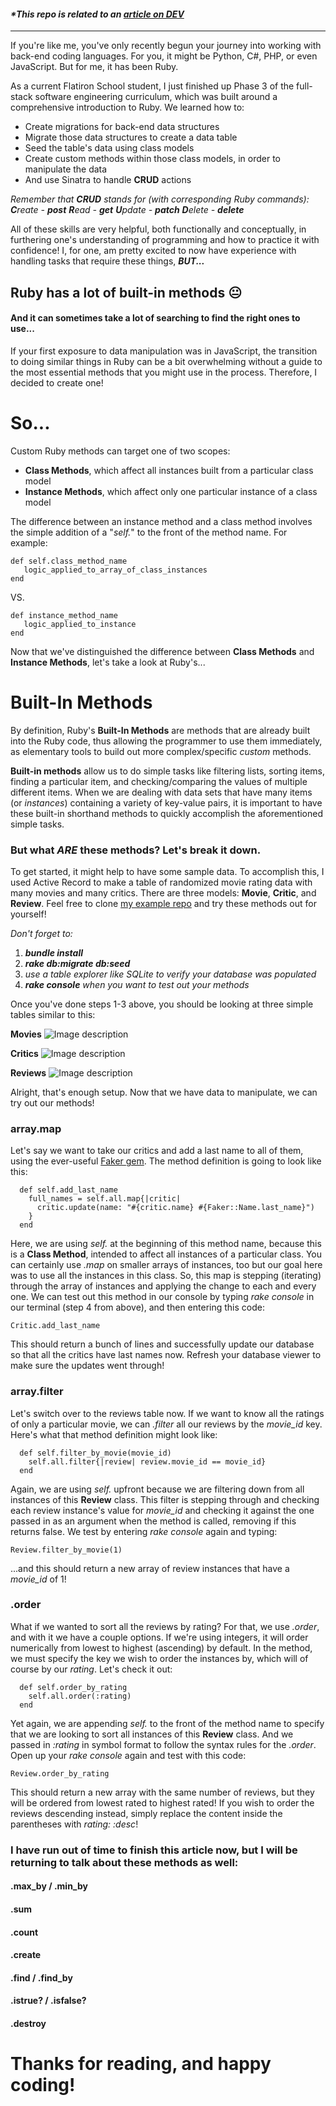 #### _*This repo is related to an [article on DEV](https://dev.to/micdavis93/beginners-guide-to-ruby-methods-6h7/edit)_

<hr>

If you're like me, you've only recently begun your journey into working with back-end coding languages. For you, it might be Python, C#, PHP, or even JavaScript. But for me, it has been Ruby. 

As a current Flatiron School student, I just finished up Phase 3 of the full-stack software engineering curriculum, which was built around a comprehensive introduction to Ruby. We learned how to:

- Create migrations for back-end data structures
- Migrate those data structures to create a data table
- Seed the table's data using class models
- Create custom methods within those class models, in order to manipulate the data
- And use Sinatra to handle **CRUD** actions

_Remember that **CRUD** stands for (with corresponding Ruby commands):
**C**reate - **post**
**R**ead - **get**
**U**pdate - **patch**
**D**elete - **delete**_

All of these skills are very helpful, both functionally and conceptually, in furthering one's understanding of programming and how to practice it with confidence! I, for one, am pretty excited to now have experience with handling tasks that require these things, **_BUT..._**

## Ruby has a lot of built-in methods 😐
#### And it can sometimes take a lot of searching to find the right ones to use...

If your first exposure to data manipulation was in JavaScript, the transition to doing similar things in Ruby can be a bit overwhelming without a guide to the most essential methods that you might use in the process. Therefore, I decided to create one!

# So...

Custom Ruby methods can target one of two scopes:

- **Class Methods**, which affect all instances built from a particular class model
- **Instance Methods**, which affect only one particular instance of a class model

The difference between an instance method and a class method involves the simple addition of a "_self._" to the front of the method name. For example:

```
def self.class_method_name
   logic_applied_to_array_of_class_instances
end
```
VS.
```
def instance_method_name
   logic_applied_to_instance
end
```

Now that we've distinguished the difference between **Class Methods** and **Instance Methods**, let's take a look at Ruby's...

# Built-In Methods

By definition, Ruby's **Built-In Methods** are methods that are already built into the Ruby code, thus allowing the programmer to use them immediately, as elementary tools to build out more complex/specific _custom_ methods.

**Built-in methods** allow us to do simple tasks like filtering lists, sorting items, finding a particular item, and checking/comparing the values of multiple different items. When we are dealing with data sets that have many items (or _instances_) containing a variety of key-value pairs, it is important to have these built-in shorthand methods to quickly accomplish the aforementioned simple tasks.

### But what _ARE_ these methods? Let's break it down.

To get started, it might help to have some sample data. To accomplish this, I used Active Record to make a table of randomized movie rating data with many movies and many critics. There are three models: **Movie**, **Critic**, and **Review**. Feel free to clone [my example repo](url) and try these methods out for yourself!

_Don't forget to:_
1. _**bundle install**_
2. _**rake db:migrate db:seed**_
3. _use a table explorer like SQLite to verify your database was populated_
4. _**rake console** when you want to test out your methods_

Once you've done steps 1-3 above, you should be looking at three simple tables similar to this:

**Movies**
![Image description](https://dev-to-uploads.s3.amazonaws.com/uploads/articles/r19oqno6uz1zrvfu3bqe.png)

**Critics**
![Image description](https://dev-to-uploads.s3.amazonaws.com/uploads/articles/2a61xin29v3srygqpx48.png)

**Reviews**
![Image description](https://dev-to-uploads.s3.amazonaws.com/uploads/articles/qr5ucxo9ui7dsfgu75of.png)

Alright, that's enough setup. Now that we have data to manipulate, we can try out our methods!

### array.map
Let's say we want to take our critics and add a last name to all of them, using the ever-useful [Faker gem](https://github.com/faker-ruby/faker). The method definition is going to look like this:
```
  def self.add_last_name
    full_names = self.all.map{|critic|
      critic.update(name: "#{critic.name} #{Faker::Name.last_name}")
    }
  end
```
Here, we are using _self._ at the beginning of this method name, because this is a **Class Method**, intended to affect all instances of a particular class. You can certainly use _.map_ on smaller arrays of instances, too but our goal here was to use all the instances in this class. So, this map is stepping (iterating) through the array of instances and applying the change to each and every one. We can test out this method in our console by typing _rake console_ in our terminal (step 4 from above), and then entering this code:
```
Critic.add_last_name
```
This should return a bunch of lines and successfully update our database so that all the critics have last names now. Refresh your database viewer to make sure the updates went through!

### array.filter
Let's switch over to the reviews table now. If we want to know all the ratings of only a particular movie, we can _.filter_ all our reviews by the _movie_id_ key. Here's what that method definition might look like:
```
  def self.filter_by_movie(movie_id)
    self.all.filter{|review| review.movie_id == movie_id}
  end
```
Again, we are using _self._ upfront because we are filtering down from all instances of this **Review** class. This filter is stepping through and checking each review instance's value for _movie_id_ and checking it against the one passed in as an argument when the method is called, removing if this returns false. We test by entering _rake console_ again and typing:
```
Review.filter_by_movie(1)
```
...and this should return a new array of review instances that have a _movie_id_ of 1!

### .order
What if we wanted to sort all the reviews by rating? For that, we use _.order_, and with it we have a couple options. If we're using  integers, it will order numerically from lowest to highest (ascending) by default. In the method, we must specify the key we wish to order the instances by, which will of course by our _rating_. Let's check it out:
```
  def self.order_by_rating
    self.all.order(:rating)
  end
```
Yet again, we are appending _self._ to the front of the method name to specify that we are looking to sort all instances of this **Review** class. And we passed in _:rating_ in symbol format to follow the syntax rules for the _.order_. Open up your _rake console_ again and test with this code:
```
Review.order_by_rating
```
This should return a new array with the same number of reviews, but they will be ordered from lowest rated to highest rated! If you wish to order the reviews descending instead, simply replace the content inside the parentheses with _rating: :desc_!

### I have run out of time to finish this article now, but I will be returning to talk about these methods as well:

#### .max_by / .min_by

#### .sum

#### .count

#### .create

#### .find / .find_by

#### .istrue? / .isfalse?

#### .destroy

# Thanks for reading, and happy coding!